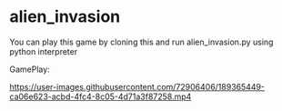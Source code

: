 # alien_invasion

You can play this game by cloning this and run alien_invasion.py using python interpreter

GamePlay:


https://user-images.githubusercontent.com/72906406/189365449-ca06e623-acbd-4fc4-8c05-4d71a3f87258.mp4

